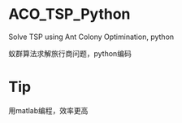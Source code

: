 # ACO_TSP_Python
Solve TSP using Ant Colony Optimination, python

蚁群算法求解旅行商问题，python编码

# Tip
用matlab编程，效率更高
